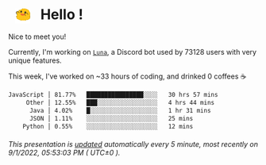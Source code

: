 <h1>   <img src="./spoinky.gif" style="vertical-align:middle;" width="30px">   Hello ! </h1>

Nice to meet you!

Currently, I'm working on <a href='https://github.com/Asgarrrr/Luna'>`Luna`</a>, a Discord bot used by 73128 users with very unique features.

This week, I've worked on ~33 hours of coding, and drinked 0 coffees ☕

```
JavaScript │ 81.77%   ████████████████░░░░   30 hrs 57 mins
     Other │ 12.55%   ███░░░░░░░░░░░░░░░░░   4 hrs 44 mins
      Java │ 4.02%    █░░░░░░░░░░░░░░░░░░░   1 hr 31 mins
      JSON │ 1.11%    ░░░░░░░░░░░░░░░░░░░░   25 mins
    Python │ 0.55%    ░░░░░░░░░░░░░░░░░░░░   12 mins
```

###### This presentation is [updated](https://github.com/Asgarrrr) automatically every 5 minute, most recently on 9/1/2022, 05:53:03 PM ( UTC±0 ).
